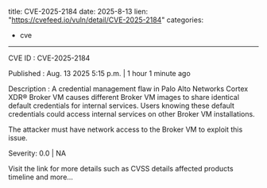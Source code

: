  
title: CVE-2025-2184
date: 2025-8-13
lien: "https://cvefeed.io/vuln/detail/CVE-2025-2184"
categories:
  - cve
---

CVE ID : CVE-2025-2184

Published :  Aug. 13
2025
5:15 p.m. | 1 hour
1 minute ago

Description : A credential management flaw in Palo Alto Networks Cortex XDR® Broker VM causes different Broker VM images to share identical default credentials for internal services. Users knowing these default credentials could access internal services on other Broker VM installations.

The attacker must have network access to the Broker VM to exploit this issue.

Severity: 0.0 | NA

Visit the link for more details
such as CVSS details
affected products
timeline
and more...
